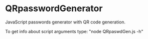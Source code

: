 # QRpasswordGenerator
JavaScript passwords generator with QR code generation.

To get info about script arguments type: "node QRpaswdGen.js -h"
